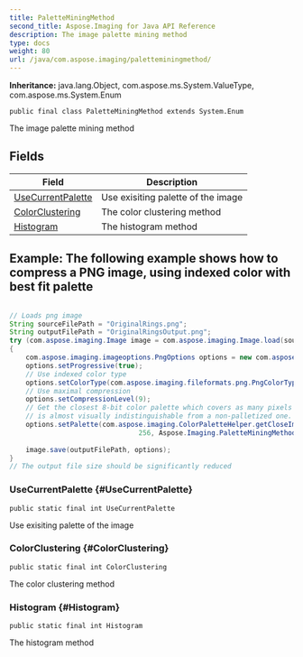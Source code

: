 ```yaml
---
title: PaletteMiningMethod
second_title: Aspose.Imaging for Java API Reference
description: The image palette mining method
type: docs
weight: 80
url: /java/com.aspose.imaging/paletteminingmethod/
---
```

**Inheritance:**
java.lang.Object, com.aspose.ms.System.ValueType, com.aspose.ms.System.Enum
```
public final class PaletteMiningMethod extends System.Enum
```

The image palette mining method
## Fields

| Field | Description |
| --- | --- |
| [UseCurrentPalette](#UseCurrentPalette) | Use exisiting palette of the image |
| [ColorClustering](#ColorClustering) | The color clustering method |
| [Histogram](#Histogram) | The histogram method |

## Example: The following example shows how to compress a PNG image, using indexed color with best fit palette

``` java

// Loads png image        
String sourceFilePath = "OriginalRings.png";
String outputFilePath = "OriginalRingsOutput.png";
try (com.aspose.imaging.Image image = com.aspose.imaging.Image.load(sourceFilePath))
{
    com.aspose.imaging.imageoptions.PngOptions options = new com.aspose.imaging.imageoptions.PngOptions();
    options.setProgressive(true);
    // Use indexed color type
    options.setColorType(com.aspose.imaging.fileformats.png.PngColorType.IndexedColor);
    // Use maximal compression
    options.setCompressionLevel(9);
    // Get the closest 8-bit color palette which covers as many pixels as possible, so that a palettized image
    // is almost visually indistinguishable from a non-palletized one.
    options.setPalette(com.aspose.imaging.ColorPaletteHelper.getCloseImagePalette((com.aspose.imaging.RasterImage)image, 
                                256, Aspose.Imaging.PaletteMiningMethod.Histogram));
                     
    image.save(outputFilePath, options);
}
// The output file size should be significantly reduced
```

### UseCurrentPalette {#UseCurrentPalette}
```
public static final int UseCurrentPalette
```


Use exisiting palette of the image

### ColorClustering {#ColorClustering}
```
public static final int ColorClustering
```


The color clustering method

### Histogram {#Histogram}
```
public static final int Histogram
```


The histogram method

